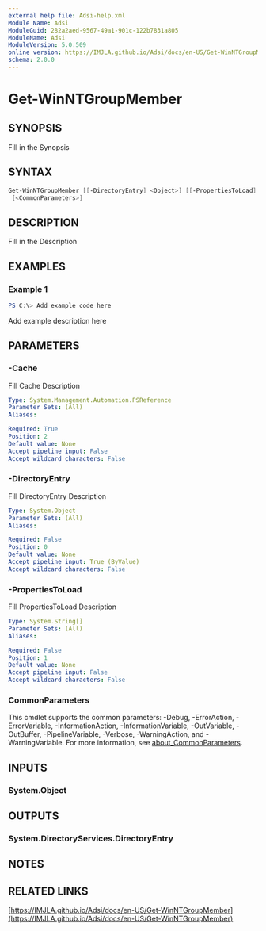 ```yaml
---
external help file: Adsi-help.xml
Module Name: Adsi
ModuleGuid: 282a2aed-9567-49a1-901c-122b7831a805
ModuleName: Adsi
ModuleVersion: 5.0.509
online version: https://IMJLA.github.io/Adsi/docs/en-US/Get-WinNTGroupMember
schema: 2.0.0
---
```


# Get-WinNTGroupMember

## SYNOPSIS
Fill in the Synopsis

## SYNTAX

```powershell
Get-WinNTGroupMember [[-DirectoryEntry] <Object>] [[-PropertiesToLoad] <String[]>] [-Cache] <PSReference>
 [<CommonParameters>]
```

## DESCRIPTION
Fill in the Description

## EXAMPLES

### Example 1
```powershell
PS C:\> Add example code here
```

Add example description here

## PARAMETERS

### -Cache
Fill Cache Description

```yaml
Type: System.Management.Automation.PSReference
Parameter Sets: (All)
Aliases:

Required: True
Position: 2
Default value: None
Accept pipeline input: False
Accept wildcard characters: False
```

### -DirectoryEntry
Fill DirectoryEntry Description

```yaml
Type: System.Object
Parameter Sets: (All)
Aliases:

Required: False
Position: 0
Default value: None
Accept pipeline input: True (ByValue)
Accept wildcard characters: False
```

### -PropertiesToLoad
Fill PropertiesToLoad Description

```yaml
Type: System.String[]
Parameter Sets: (All)
Aliases:

Required: False
Position: 1
Default value: None
Accept pipeline input: False
Accept wildcard characters: False
```

### CommonParameters
This cmdlet supports the common parameters: -Debug, -ErrorAction, -ErrorVariable, -InformationAction, -InformationVariable, -OutVariable, -OutBuffer, -PipelineVariable, -Verbose, -WarningAction, and -WarningVariable. For more information, see [about_CommonParameters](http://go.microsoft.com/fwlink/?LinkID=113216).

## INPUTS

### System.Object

## OUTPUTS

### System.DirectoryServices.DirectoryEntry

## NOTES

## RELATED LINKS

[https://IMJLA.github.io/Adsi/docs/en-US/Get-WinNTGroupMember](https://IMJLA.github.io/Adsi/docs/en-US/Get-WinNTGroupMember)


